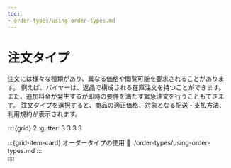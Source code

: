 ```yaml
---
toc:
- order-types/using-order-types.md
---
```


# 注文タイプ

注文には様々な種類があり、異なる価格や閲覧可能を要求されることがあります。 例えば、バイヤーは、返品で構成される在庫注文を持つことができます。 また、追加料金が発生するが即時の要件を満たす緊急注文を行うこともできます。 注文タイプを選択すると、商品の適正価格、対象となる配送・支払方法、利用規約が表示されます。

::::{grid} 2
:gutter: 3 3 3 3

:::{grid-item-card} オーダータイプの使用
:link: ./order-types/using-order-types.md
:::  
::::
